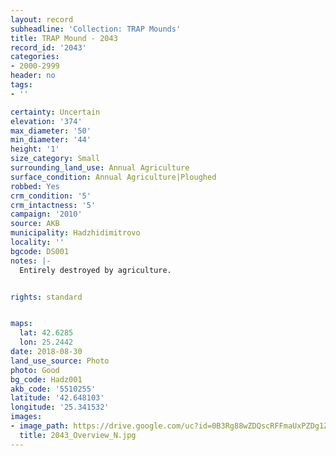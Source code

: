 ```yaml
---
layout: record
subheadline: 'Collection: TRAP Mounds'
title: TRAP Mound - 2043
record_id: '2043'
categories:
- 2000-2999
header: no
tags:
- ''

certainty: Uncertain
elevation: '374'
max_diameter: '50'
min_diameter: '44'
height: '1'
size_category: Small
surrounding_land_use: Annual Agriculture
surface_condition: Annual Agriculture|Ploughed
robbed: Yes
crm_condition: '5'
crm_intactness: '5'
campaign: '2010'
source: AKB
municipality: Hadzhidimitrovo
locality: ''
bgcode: DS001
notes: |-
  Entirely destroyed by agriculture.


rights: standard


maps:
  lat: 42.6285
  lon: 25.2442
date: 2018-08-30
land_use_source: Photo
photo: Good
bg_code: Hadz001
akb_code: '5510255'
latitude: '42.648103'
longitude: '25.341532'
images:
- image_path: https://drive.google.com/uc?id=0B3Rg88wZDQscRFFmaUxPZDg1ZGs
  title: 2043_Overview_N.jpg
---
```

